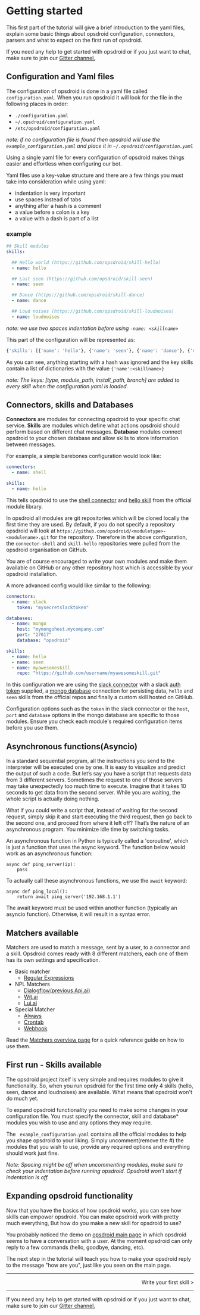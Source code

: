 # Getting started

This first part of the tutorial will give a brief introduction to the yaml files, explain some basic things about opsdroid configuration, connectors, parsers and what to expect on the first run of opsdroid.

If you need any help to get started with opsdroid or if you just want to chat, make sure to join our [Gitter channel.](https://gitter.im/opsdroid/)



## Configuration and Yaml files
The configuration of opsdroid is done in a yaml file called `configuration.yaml`.  When you run opsdroid it will look for the file in the following places in order:

- `./configuration.yaml`
-  `~/.opsdroid/configuration.yaml`
- `/etc/opsdroid/configuration.yaml`

_note: if no configuration file is found then opsdroid will use the `example_configuration.yaml` and place it in `~/.opsdroid/configuration.yaml`_



Using a single yaml file for every configuration of opsdroid makes things easier and effortless when configuring our bot.

Yaml files use a key-value structure and there are a few things you must take into consideration while using yaml:

- indentation is very important
- use spaces instead of tabs
- anything after a hash is a comment
- a value before a colon is a key
- a value with a dash is part of a list

### example
```yaml
## Skill modules
skills:

  ## Hello world (https://github.com/opsdroid/skill-hello)
  - name: hello

  ## Last seen (https://github.com/opsdroid/skill-seen)
  - name: seen

  ## Dance (https://github.com/opsdroid/skill-dance)
  - name: dance

  ## Loud noises (https://github.com/opsdroid/skill-loudnoises)
  - name: loudnoises
```
_note: we use two spaces indentation before using `-name: <skillname>`_

This part of the configuration will be represented as:

```python
{'skills': [{'name': 'hello'}, {'name': 'seen'}, {'name': 'dance'}, {'name': 'loudnoises']}
```
As you can see, anything starting with a hash was ignored and the key skills contain a list of dictionaries with the value `{'name':<skillname>}`

_note: The keys: [type, module_path, install_path, branch] are added to every skill when the configuration.yaml is loaded._


## Connectors, skills and Databases
**Connectors** are modules for connecting opsdroid to your specific chat service.
**Skills** are modules which define what actions opsdroid should perform based on different chat messages.
**Database** modules connect opsdroid to your chosen database and allow skills to store information between messages.


For example, a simple barebones configuration would look like:

```yaml
connectors:
  - name: shell

skills:
  - name: hello
```

This tells opsdroid to use the [shell connector](https://github.com/opsdroid/connector-shell) and [hello skill](https://github.com/opsdroid/skill-hello) from the official module library.

In opsdroid all modules are git repositories which will be cloned locally the first time they are used. By default, if you do not specify a repository opsdroid will look at `https://github.com/opsdroid/<moduletype>-<modulename>.git` for the repository. Therefore in the above configuration, the `connector-shell` and `skill-hello` repositories were pulled from the opsdroid organisation on GitHub.

You are of course encouraged to write your own modules and make them available on GitHub or any other repository host which is accessible by your opsdroid installation.

A more advanced config would like similar to the following:

```yaml
connectors:
  - name: slack
    token: "mysecretslacktoken"

databases:
  - name: mongo
    host: "mymongohost.mycompany.com"
    port: "27017"
    database: "opsdroid"

skills:
  - name: hello
  - name: seen
  - name: myawesomeskill
    repo: "https://github.com/username/myawesomeskill.git"
```

In this configuration we are using the [slack connector](https://github.com/opsdroid/connector-slack) with a slack [auth token](https://api.slack.com/tokens) supplied, a [mongo database](https://github.com/opsdroid/database-mongo) connection for persisting data, `hello` and `seen` skills from the official repos and finally a custom skill hosted on GitHub.

Configuration options such as the `token` in the slack connector or the `host`, `port` and `database` options in the mongo database are specific to those modules. Ensure you check each module's required configuration items before you use them.

## Asynchronous functions(Asyncio)
In a standard sequential program, all the instructions you send to the interpreter will be executed one by one. It is easy to visualize and predict the output of such a code. But let’s say you have a script that requests data from 3 different servers. Sometimes the request to one of those servers may take unexpectedly too much time to execute. Imagine that it takes 10 seconds to get data from the second server. While you are waiting, the whole script is actually doing nothing.

What if you could write a script that, instead of waiting for the second request, simply skip it and start executing the third request, then go back to the second one, and proceed from where it left off? That’s the nature of an asynchronous program. You minimize idle time by switching tasks.

An asynchronous function in Python is typically called a 'coroutine', which is just a function that uses the async keyword. The function below would work as an asynchronous function:

```
async def ping_server(ip):  
    pass

```
To actually call these asynchronous functions, we use the `await` keyword:
```
async def ping_local():  
    return await ping_server('192.168.1.1')
```
The await keyword must be used within another function (typically an asyncio function). Otherwise, it will result in a syntax error.

## Matchers available
Matchers are used to match a message, sent by a user, to a connector and a skill. Opsdroid comes ready with 8 different matchers, each one of them has its own settings and specification.

- Basic matcher
  - [Regular Expressions](/matchers/regex.md)
- NPL Matchers
  - [Dialogflow(previous Api.ai)](/matchers/dialogflow.md)
  - [Wit.ai](/matchers/wit.ai.md)
  - [Lui.ai](/matchers/luis.ai.md)
- Special Matcher
  - [Always](/matchers/always.md)
  - [Crontab](/matchers/crontab.md)
  - [Webhook](/matchers/webhook.md)

Read the [Matchers overview page](matchers/overview) for a quick reference guide on how to use them.


## First run - Skills available
The opsdroid project itself is very simple and requires modules to give it functionality.  So, when you run opsdroid for the first time only 4 skills (hello, seen, dance and loudnoises) are available. What means that opsdroid won't do much yet.

To expand opsdroid functionality you need to make some changes in your configuration file. You must specify the connector, skill and database* modules you wish to use and any options they may require.

The ` example_configuration.yaml`  contains all the official modules to help you shape opsdroid to your liking. Simply uncomment(remove the #) the modules that you wish to use, provide any required options and everything should work just fine.

_Note: Spacing might be off when uncommenting modules, make sure to check your indentation before running opsdroid. Opsdroid won't start if indentation is off._


## Expanding opsdroid functionality
Now that you have the basics of how opsdroid works, you can see how skills can empower opsdroid. You can make opsdroid work with pretty much everything, But how do you make a new skill for opsdroid to use?

You probably noticed the demo on [opsdroid main page](https://opsdroid.github.io) in which opsdroid seems to have a conversation with a user. At the moment opsdroid can only reply to a few commands (hello, goodbye, dancing, etc).


The next step in the tutorial will teach you how to make your opsdroid reply to the message "how are you", just like you seen on the main page.

---
<p style="text-align: right;">Write your first skill > </p>

---
If you need any help to get started with opsdroid or if you just want to chat, make sure to join our [Gitter channel.](https://gitter.im/opsdroid/)
